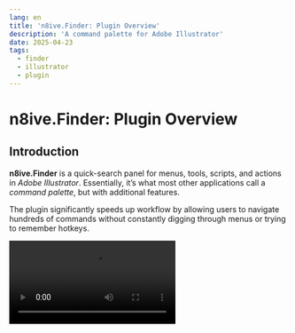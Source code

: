 ```yaml
---
lang: en
title: 'n8ive.Finder: Plugin Overview'
description: 'A command palette for Adobe Illustrator'
date: 2025-04-23
tags:
  - finder
  - illustrator
  - plugin
---
```


# n8ive.Finder: Plugin Overview

## Introduction

**n8ive.Finder** is a quick-search panel for menus, tools, scripts, and actions in *Adobe Illustrator*. Essentially, it’s what most other applications call a *command palette*, but with additional features.

The plugin significantly speeds up workflow by allowing users to navigate hundreds of commands without constantly digging through menus or trying to remember hotkeys.

<video controls autoplay="true" loop playsinline src="/mp4/finder-overview/vid-1.mp4" />

### Key Features:
- Search commands using **[fuzzy search](#fuzzy-search)** or **[regular expressions](#regular-expressions)**
- Run **[scripts](#scripts)** from folders of your choice
- Run **[actions](#actions)** directly from *`.aia`* files
- Save frequent queries as **[bookmarks](#bookmarks)** and filter commands by pattern
- Add commands to **[favorites](#history-and-favorites)** for instant access
- Choose how to display results — as a **tree or list**

Now, let’s see how this works in practice.

## Fuzzy Search

You don’t need to remember exact command names — the plugin understands even misspelled or partial queries. For example, instead of `Expand Appearance`, you can type `exp apr`, and instead of `User Interface`, simply `ui`.  

<video controls autoplay="true" loop playsinline src="/mp4/finder-overview/vid-2.mp4" />

## Regular Expressions

You can also search using regular expressions — special patterns that help find text matching a specific format. For example, you can find all commands with numbers — `\d+` or those starting with *Effect* — `^effect`.

While this mode is rarely used on its own, it allows flexible command filtering. For instance, you can display only tools, which is how **[bookmarks](#bookmarks)** work in the plugin.

To enable regular expression search, check the box in the search bar. 

<video controls autoplay="true" loop playsinline src="/mp4/finder-overview/vid-3.mp4" />

## Bookmarks

Bookmarks can be used to save frequently used queries. However, their true power lies in searching commands within a pre-filtered list — for instance, limiting results to just tools, menus, scripts, or actions. This is the default set of bookmarks in the plugin, but you can add your own via the bookmark manager.

The bookmarks bar is located below the search bar. You can switch between them using the **`Tab`** and **`Shift+Tab`** keys. When you select a bookmark, its tag (e.g.,  `#t`, `#m`) is added to the search bar — this is the bookmark’s shorthand alias. This also works in reverse: typing the alias directly into the search field will open the corresponding bookmark.

<video controls autoplay="true" loop playsinline src="/mp4/finder-overview/vid-4.mp4" />

The bookmark manager offers the following settings:

- **Pinning to the panel** — if a bookmark is unpinned, it can still be activated by typing its alias, but only pinned bookmarks can be cycled through with **`Tab`** / **`Shift+Tab`**.
- **Search type** — plain query or regular expression.
- **Result display mode** — list, tree, or auto (as in global settings).

<video controls autoplay="true" loop playsinline src="/mp4/finder-overview/vid-5.mp4" />

To recap briefly: a bookmark is just a filter. After applying it, you can refine your search further.

## Scripts

**n8ive.Finder** also serves as a script panel. You can add your own script folders in the plugin settings. The contents of these folders are tracked in real-time — scripts added to the folder become instantly available in the plugin. 

<video controls autoplay="true" loop playsinline src="/mp4/finder-overview/vid-6.mp4" />

## Actions

In **n8ive.Finder**, you can run actions:
- From the *Actions Panel*, but only those available in the panel at the application startup — this is a limitation of Illustrator.
- Directly from *`.aia`* files, making the use of the *Actions Panel* optional.

Finder stores actions in a root folder, which contains two subfolders:
- `session/` — contains actions from the *Actions Panel* (automatically updated when Illustrator starts).
- `persistent/` — drop *`.aia`* files here to make them instantly available for running in the plugin.

You can open the actions folder or change its path in the plugin settings. 

The default actions folder path is:

```
%UserProfile%/documents/n8ive/n8ive.finder/actions
```

## History and Favorites

Your recently used commands appear on the homepage (when the search bar is empty).

Pin your favorite commands and rearrange them as needed. To pin a command directly from search results, hold **`Ctrl`** and click the pin icon on the right.

<video controls autoplay="true" loop playsinline src="/mp4/finder-overview/vid-7.mp4" />

## Quick Access (Popup Panel)

Each of the videos above displays the plugin’s main window — a standard Illustrator panel. To open it, go to *Window > n8ive.Finder* in the menu.

But the plugin also has a quick-access panel: *Window > n8ive.Finder Popup*. Its key differences are:
- It closes automatically when it loses focus
- It can be opened at the cursor position

This resembles a context menu and is more convenient in certain situations. For example, when frequently accessing favorites, working in a cluttered workspace, or when the main panel is occupied (e.g., used as a stationary script panel). 

<video controls autoplay="true" loop playsinline src="/mp4/finder-overview/vid-8.mp4" />

::: info NOTE
The quick-access panel menu only includes settings for the quick-access panel itself.
:::

## Color Themes

All standard Illustrator themes are supported by the plugin.

![themes](/pic/finder-overview/themes.jpg)

## Installation

To install the plugin, unzip the archive and place the `n8ive/` folder in one of the following paths (the Illustrator version number may vary):

```
%appdata%/Adobe/Adobe Illustrator 29 Settings/en_US/x64/Plug-ins
```
or
```
%programfiles%/Adobe/Adobe Illustrator 2025/Plug-ins
```


